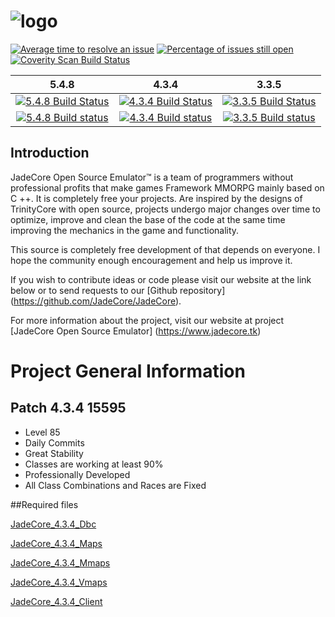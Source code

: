 ﻿# ![logo](http://image.prntscr.com/image/5204070d9fe44cf2b2960cd66940922a.png)

[![Average time to resolve an issue](http://isitmaintained.com/badge/resolution/JadeCore/JadeCore.svg)](http://isitmaintained.com/project/JadeCore/JadeCore "Average time to resolve an issue")
[![Percentage of issues still open](http://isitmaintained.com/badge/open/JadeCore/JadeCore.svg)](http://isitmaintained.com/project/JadeCore/JadeCore "Percentage of issues still open")
[![Coverity Scan Build Status](https://scan.coverity.com/projects/10616/badge.svg)]("https://scan.coverity.com/projects/jadecore-jadecore)

5.4.8 | 4.3.4 | 3.3.5
:------------: | :------------: | :------------:
[![5.4.8 Build Status](https://travis-ci.org/JadeCore/JadeCore.svg?branch=5.4.8)](https://travis-ci.org/JadeCore/JadeCore/builds) |[![4.3.4 Build Status](https://travis-ci.org/JadeCore/JadeCore.svg?branch=4.3.4)](https://travis-ci.org/JadeCore/JadeCore/builds) | [![3.3.5 Build Status](https://travis-ci.org/JadeCore/JadeCore.svg?branch=3.3.5)](https://travis-ci.org/JadeCore/JadeCore/builds)
[![5.4.8 Build status](https://ci.appveyor.com/api/projects/status/jrv4u77aw5qtjuu5/branch/5.4.8?svg=true)](https://ci.appveyor.com/project/Bodeguero/jadecore/branch/5.4.8) | [![4.3.4 Build status](https://ci.appveyor.com/api/projects/status/jrv4u77aw5qtjuu5/branch/4.3.4?svg=true)](https://ci.appveyor.com/project/Bodeguero/jadecore/branch/4.3.4) | [![3.3.5 Build status](https://ci.appveyor.com/api/projects/status/jrv4u77aw5qtjuu5/branch/3.3.5?svg=true)](https://ci.appveyor.com/project/Bodeguero/jadecore/branch/3.3.5) |

## Introduction

JadeCore Open Source Emulator™ is a team of programmers without professional profits that make games Framework MMORPG mainly based on C ++. It is completely free your projects. Are inspired by the designs of TrinityCore with open source, projects undergo major changes over time to optimize, improve and clean the base of the code at the same time improving the mechanics in the game and functionality.

This source is completely free development of that depends on everyone. I hope the community enough encouragement and help us improve it.

If you wish to contribute ideas or code please visit our website at the link below or to send requests to our [Github repository] (https://github.com/JadeCore/JadeCore).

For more information about the project, visit our website at project [JadeCore Open Source Emulator] (https://www.jadecore.tk)


# Project General Information

## Patch 4.3.4 15595

+ Level 85
+ Daily Commits
+ Great Stability
+ Classes are working at least 90%
+ Professionally Developed
+ All Class Combinations and Races are Fixed

##Required files

[JadeCore_4.3.4_Dbc](https://mega.nz/#!pxo2lSyB!MW56hdus7PzQsWYRT2awzZOBtxaQUcVGsVhISKi6nWg)

[JadeCore_4.3.4_Maps](https://mega.nz/#!p44W2Lha!h2vWBxBpDnVudnN5CmSzhExSMgdVdmtKXYxeE0PhUk8)

[JadeCore_4.3.4_Mmaps](https://mega.nz/#!w5wglBJS!vKN9x5fLcla6gSZ2maosOw1n-y6vVkO0CvrqaIStb_U)

[JadeCore_4.3.4_Vmaps](https://mega.nz/#!l8oiWLgD!9ylQkLqnf9xRhkjfsZixvhmjjU_rVHNWeA8S96KuAps)

[JadeCore_4.3.4_Client](https://github.com/JadeCore/JadeCore/blob/4.3.4/contrib/New%20Patch%204.3.4.exe)